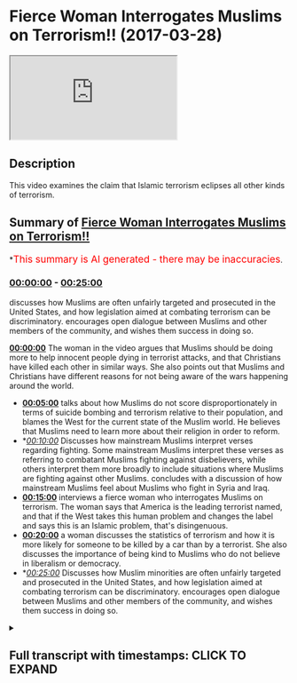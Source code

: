 # Fierce Woman Interrogates Muslims on Terrorism!! (2017-03-28)

<iframe loading='lazy' src='https://www.youtube.com/embed/pMqpB4czMcA'></iframe>

## Description

This video examines the claim that Islamic terrorism eclipses all other kinds of terrorism.

## Summary of [Fierce Woman Interrogates Muslims on Terrorism!!](https://www.youtube.com/watch?v=pMqpB4czMcA)

\*<span style="color:red; font-size:125%">This summary is AI generated - there may be inaccuracies</span>.

### [00:00:00](https://www.youtube.com/watch?v=pMqpB4czMcA\&t=0) - [00:25:00](https://www.youtube.com/watch?v=pMqpB4czMcA\&t=1500)

discusses how Muslims are often unfairly targeted and prosecuted in the United States, and how legislation aimed at combating terrorism can be discriminatory. encourages open dialogue between Muslims and other members of the community, and wishes them success in doing so.

**[00:00:00](https://www.youtube.com/watch?v=pMqpB4czMcA\&t=0)** The woman in the video argues that Muslims should be doing more to help innocent people dying in terrorist attacks, and that Christians have killed each other in similar ways. She also points out that Muslims and Christians have different reasons for not being aware of the wars happening around the world.

*   **[00:05:00](https://www.youtube.com/watch?v=pMqpB4czMcA\&t=300)** talks about how Muslims do not score disproportionately in terms of suicide bombing and terrorism relative to their population, and blames the West for the current state of the Muslim world. He believes that Muslims need to learn more about their religion in order to reform.
*   \**[00:10:00](https://www.youtube.com/watch?v=pMqpB4czMcA\&t=600)* Discusses how mainstream Muslims interpret verses regarding fighting. Some mainstream Muslims interpret these verses as referring to combatant Muslims fighting against disbelievers, while others interpret them more broadly to include situations where Muslims are fighting against other Muslims.  concludes with a discussion of how mainstream Muslims feel about Muslims who fight in Syria and Iraq.
*   **[00:15:00](https://www.youtube.com/watch?v=pMqpB4czMcA\&t=900)**  interviews a fierce woman who interrogates Muslims on terrorism. The woman says that America is the leading terrorist named, and that if the West takes this human problem and changes the label and says this is an Islamic problem, that's disingenuous.
*   **[00:20:00](https://www.youtube.com/watch?v=pMqpB4czMcA\&t=1200)**  a woman discusses the statistics of terrorism and how it is more likely for someone to be killed by a car than by a terrorist. She also discusses the importance of being kind to Muslims who do not believe in liberalism or democracy.
*   \**[00:25:00](https://www.youtube.com/watch?v=pMqpB4czMcA\&t=1500)* Discusses how Muslim minorities are often unfairly targeted and prosecuted in the United States, and how legislation aimed at combating terrorism can be discriminatory. encourages open dialogue between Muslims and other members of the community, and wishes them success in doing so.

<details><summary><h2>Full transcript with timestamps: CLICK TO EXPAND</h2></summary>

[0:00:01](https://youtu.be/pMqpB4czMcA?t=1) patina homeopathy agent man would you me\
[0:00:10](https://youtu.be/pMqpB4czMcA?t=10) don't record her she doesn't want to be\
[0:00:13](https://youtu.be/pMqpB4czMcA?t=13) lovely this used to be a really good\
[0:00:21](https://youtu.be/pMqpB4czMcA?t=21) place to come today before the timeless\
[0:00:23](https://youtu.be/pMqpB4czMcA?t=23) concurrent why no dinner party the\
[0:00:25](https://youtu.be/pMqpB4czMcA?t=25) governor yeah\
[0:00:26](https://youtu.be/pMqpB4czMcA?t=26) why are you for staying that's for you\
[0:00:28](https://youtu.be/pMqpB4czMcA?t=28) because there's no action in people\
[0:00:29](https://youtu.be/pMqpB4czMcA?t=29) dying when women and children's is okay\
[0:00:32](https://youtu.be/pMqpB4czMcA?t=32) on a skip ridiculous all right so do you\
[0:00:34](https://youtu.be/pMqpB4czMcA?t=34) feel like they should be more actions as\
[0:00:36](https://youtu.be/pMqpB4czMcA?t=36) printer not efficiency more action to\
[0:00:40](https://youtu.be/pMqpB4czMcA?t=40) help innocent people dying with a okay\
[0:00:43](https://youtu.be/pMqpB4czMcA?t=43) so I say something that I do yeah I\
[0:00:45](https://youtu.be/pMqpB4czMcA?t=45) don't disagree I think they should be\
[0:00:47](https://youtu.be/pMqpB4czMcA?t=47) more action from Muslims are not with me\
[0:00:48](https://youtu.be/pMqpB4czMcA?t=48) yeah we don't we don't agree with what\
[0:00:51](https://youtu.be/pMqpB4czMcA?t=51) they're doing\
[0:00:51](https://youtu.be/pMqpB4czMcA?t=51) first of all as the brother photography\
[0:00:54](https://youtu.be/pMqpB4czMcA?t=54) what we do it we will protect the rights\
[0:00:57](https://youtu.be/pMqpB4czMcA?t=57) and the honor of Muslims and non-muslims\
[0:00:58](https://youtu.be/pMqpB4czMcA?t=58) alike I'm with you on that\
[0:01:00](https://youtu.be/pMqpB4czMcA?t=60) look there's no point of disagreement\
[0:01:01](https://youtu.be/pMqpB4czMcA?t=61) hey yeah but I would like to say\
[0:01:04](https://youtu.be/pMqpB4czMcA?t=64) something is wrong you know you seem\
[0:01:05](https://youtu.be/pMqpB4czMcA?t=65) like a fair-minded person there's a lot\
[0:01:06](https://youtu.be/pMqpB4czMcA?t=66) people on you that's why you're big\
[0:01:08](https://youtu.be/pMqpB4czMcA?t=68) maybe ask patty driver let me tell you\
[0:01:10](https://youtu.be/pMqpB4czMcA?t=70) something right I was just recently\
[0:01:12](https://youtu.be/pMqpB4czMcA?t=72) looking into the case of BIR Maya with\
[0:01:15](https://youtu.be/pMqpB4czMcA?t=75) Obama the country mr. McGarry Buddhist\
[0:01:17](https://youtu.be/pMqpB4czMcA?t=77) country 80% of people in Burma ha but it\
[0:01:20](https://youtu.be/pMqpB4czMcA?t=80) there's a small group important for the\
[0:01:23](https://youtu.be/pMqpB4czMcA?t=83) rahaga\
[0:01:24](https://youtu.be/pMqpB4czMcA?t=84) maybe okay so tell me something about\
[0:01:27](https://youtu.be/pMqpB4czMcA?t=87) India that's the problem\
[0:01:31](https://youtu.be/pMqpB4czMcA?t=91) okay if you don't know you don't know\
[0:01:33](https://youtu.be/pMqpB4czMcA?t=93) what to buy them why because it's\
[0:01:34](https://youtu.be/pMqpB4czMcA?t=94) Buddhist terrorists doing it to Muslims\
[0:01:36](https://youtu.be/pMqpB4czMcA?t=96) right now there's nothing fit the media\
[0:01:39](https://youtu.be/pMqpB4czMcA?t=99) narrative gender\
[0:01:40](https://youtu.be/pMqpB4czMcA?t=100) yeah beyond your taking our tiny\
[0:01:42](https://youtu.be/pMqpB4czMcA?t=102) sometimes being vegetarian\
[0:01:48](https://youtu.be/pMqpB4czMcA?t=108) Muslims also very because you know you\
[0:01:53](https://youtu.be/pMqpB4czMcA?t=113) can buy movies than anybody else that's\
[0:01:55](https://youtu.be/pMqpB4czMcA?t=115) because the population of Muslims in\
[0:01:57](https://youtu.be/pMqpB4czMcA?t=117) order the population of Muslims in the\
[0:01:59](https://youtu.be/pMqpB4czMcA?t=119) world is quite heavy quite a big\
[0:02:00](https://youtu.be/pMqpB4czMcA?t=120) organization like 4.1 right so when you\
[0:02:03](https://youtu.be/pMqpB4czMcA?t=123) compare Muslims of juice for example or\
[0:02:05](https://youtu.be/pMqpB4czMcA?t=125) Buddhists even it's a lot of fertilizer\
[0:02:07](https://youtu.be/pMqpB4czMcA?t=127) because we talk about core of the\
[0:02:08](https://youtu.be/pMqpB4czMcA?t=128) world's population comparison to the\
[0:02:10](https://youtu.be/pMqpB4czMcA?t=130) state with the Jewish example less than\
[0:02:12](https://youtu.be/pMqpB4czMcA?t=132) 1% of the world's getting light I'm just\
[0:02:14](https://youtu.be/pMqpB4czMcA?t=134) asking why let's use of all of our\
[0:02:17](https://youtu.be/pMqpB4czMcA?t=137) bribes where do I go how can you how can\
[0:02:20](https://youtu.be/pMqpB4czMcA?t=140) you justify him we don't justify I think\
[0:02:22](https://youtu.be/pMqpB4czMcA?t=142) you other thing we don't justify why do\
[0:02:24](https://youtu.be/pMqpB4czMcA?t=144) I assume we justify understand how we\
[0:02:26](https://youtu.be/pMqpB4czMcA?t=146) are the thing that made us into a\
[0:02:29](https://youtu.be/pMqpB4czMcA?t=149) discussion I don't think it's a point of\
[0:02:31](https://youtu.be/pMqpB4czMcA?t=151) showing I don't think you do I don't\
[0:02:33](https://youtu.be/pMqpB4czMcA?t=153) think we disagree right you'll be your\
[0:02:35](https://youtu.be/pMqpB4czMcA?t=155) primary premise was that you don't like\
[0:02:37](https://youtu.be/pMqpB4czMcA?t=157) that you don't like you have been killed\
[0:02:39](https://youtu.be/pMqpB4czMcA?t=159) unjustly I know you want people to stop\
[0:02:42](https://youtu.be/pMqpB4czMcA?t=162) dying unjustly as well right\
[0:02:44](https://youtu.be/pMqpB4czMcA?t=164) I'm not going to teaching okay fine\
[0:02:46](https://youtu.be/pMqpB4czMcA?t=166) that's not very nice yeah but I'll tell\
[0:02:48](https://youtu.be/pMqpB4czMcA?t=168) you the truth if you're talking about\
[0:02:49](https://youtu.be/pMqpB4czMcA?t=169) Jesus I took about your sanity we have\
[0:02:52](https://youtu.be/pMqpB4czMcA?t=172) to be also very fair I look at the broad\
[0:02:54](https://youtu.be/pMqpB4czMcA?t=174) scale of history right and it will ask\
[0:02:56](https://youtu.be/pMqpB4czMcA?t=176) me about why Muslims guilt okay so why\
[0:02:58](https://youtu.be/pMqpB4czMcA?t=178) did Christians took Christian you know\
[0:03:00](https://youtu.be/pMqpB4czMcA?t=180) you have Catholics and Protestants\
[0:03:01](https://youtu.be/pMqpB4czMcA?t=181) killing each other it happens I have\
[0:03:02](https://youtu.be/pMqpB4czMcA?t=182) Catholics not be here Oh telling you\
[0:03:05](https://youtu.be/pMqpB4czMcA?t=185) okay that's why even though it is not\
[0:03:11](https://youtu.be/pMqpB4czMcA?t=191) the same okay fine I do believe there\
[0:03:13](https://youtu.be/pMqpB4czMcA?t=193) are five that's your position I don't\
[0:03:14](https://youtu.be/pMqpB4czMcA?t=194) think it's the majority position right\
[0:03:15](https://youtu.be/pMqpB4czMcA?t=195) okay well I'm going to say to them we\
[0:03:18](https://youtu.be/pMqpB4czMcA?t=198) have to be consistent just because we're\
[0:03:20](https://youtu.be/pMqpB4czMcA?t=200) looking at look at the rule data is what\
[0:03:22](https://youtu.be/pMqpB4czMcA?t=202) I'm saying\
[0:03:22](https://youtu.be/pMqpB4czMcA?t=202) yeah if we look at the war data will\
[0:03:24](https://youtu.be/pMqpB4czMcA?t=204) come to the conclusion like let me give\
[0:03:26](https://youtu.be/pMqpB4czMcA?t=206) you an example just suicide bombing as\
[0:03:28](https://youtu.be/pMqpB4czMcA?t=208) one example when I say suicide bombing\
[0:03:31](https://youtu.be/pMqpB4czMcA?t=211) what is this woman here what is she\
[0:03:33](https://youtu.be/pMqpB4czMcA?t=213) envisage someone like me right let's be\
[0:03:35](https://youtu.be/pMqpB4czMcA?t=215) honest what is mine a lever like\
[0:03:37](https://youtu.be/pMqpB4czMcA?t=217) something inside of my you know I blow\
[0:03:39](https://youtu.be/pMqpB4czMcA?t=219) myself up right because suicide bombing\
[0:03:41](https://youtu.be/pMqpB4czMcA?t=221) is almost synonymous with Islamic\
[0:03:43](https://youtu.be/pMqpB4czMcA?t=223) suicide bombers in it you would you\
[0:03:45](https://youtu.be/pMqpB4czMcA?t=225) again it depends\
[0:03:46](https://youtu.be/pMqpB4czMcA?t=226) for example regulated in Japan from\
[0:03:48](https://youtu.be/pMqpB4czMcA?t=228) Comcast\
[0:03:49](https://youtu.be/pMqpB4czMcA?t=229) nice one if you look at the war data for\
[0:03:51](https://youtu.be/pMqpB4czMcA?t=231) example there's a book written by Robert\
[0:03:53](https://youtu.be/pMqpB4czMcA?t=233) pay p.m. school dying to it he analyzes\
[0:03:56](https://youtu.be/pMqpB4czMcA?t=236) from 1980 to 2005 all of the cases of\
[0:04:00](https://youtu.be/pMqpB4czMcA?t=240) suicide bomb he said there's 315 cases\
[0:04:02](https://youtu.be/pMqpB4czMcA?t=242) of suicide bombing on the international\
[0:04:04](https://youtu.be/pMqpB4czMcA?t=244) level and we said that the number one\
[0:04:06](https://youtu.be/pMqpB4czMcA?t=246) culprit of this where the Tamil Tigers\
[0:04:08](https://youtu.be/pMqpB4czMcA?t=248) with 75 cases or 300 succeed then that\
[0:04:13](https://youtu.be/pMqpB4czMcA?t=253) is then there's a range of other people\
[0:04:15](https://youtu.be/pMqpB4czMcA?t=255) then the attack of suicidal and\
[0:04:16](https://youtu.be/pMqpB4czMcA?t=256) conscious language yeah Tamil Tigers and\
[0:04:18](https://youtu.be/pMqpB4czMcA?t=258) almost I've just posted on the coming\
[0:04:20](https://youtu.be/pMqpB4czMcA?t=260) honey now the point is when was the last\
[0:04:22](https://youtu.be/pMqpB4czMcA?t=262) time you put on BBC and you saw Tamil\
[0:04:24](https://youtu.be/pMqpB4czMcA?t=264) Tigers over every channel for we saw\
[0:04:27](https://youtu.be/pMqpB4czMcA?t=267) camels on wherever and Romania which is\
[0:04:30](https://youtu.be/pMqpB4czMcA?t=270) it exactly my mother used in tonight\
[0:04:33](https://youtu.be/pMqpB4czMcA?t=273) okay like me here we'll have something\
[0:04:35](https://youtu.be/pMqpB4czMcA?t=275) in common\
[0:04:35](https://youtu.be/pMqpB4czMcA?t=275) go online when was the last time you saw\
[0:04:38](https://youtu.be/pMqpB4czMcA?t=278) camel tiger blows himself up when was\
[0:04:41](https://youtu.be/pMqpB4czMcA?t=281) all family soil examine the reason why\
[0:04:44](https://youtu.be/pMqpB4czMcA?t=284) you're not aware of these things that\
[0:04:47](https://youtu.be/pMqpB4czMcA?t=287) are happening in the world it's because\
[0:04:49](https://youtu.be/pMqpB4czMcA?t=289) you have not been made aware and that's\
[0:04:52](https://youtu.be/pMqpB4czMcA?t=292) why in communications to inform eight\
[0:04:53](https://youtu.be/pMqpB4czMcA?t=293) days when I talk about TV\
[0:04:55](https://youtu.be/pMqpB4czMcA?t=295) one scholar of communication who said\
[0:04:57](https://youtu.be/pMqpB4czMcA?t=297) that TV doesn't tell you what to think\
[0:04:59](https://youtu.be/pMqpB4czMcA?t=299) but it does tell you what to think about\
[0:05:01](https://youtu.be/pMqpB4czMcA?t=301) and that's what you have to remember I'm\
[0:05:04](https://youtu.be/pMqpB4czMcA?t=304) not talking about TV the media as a\
[0:05:06](https://youtu.be/pMqpB4czMcA?t=306) complex generally that's what it's done\
[0:05:07](https://youtu.be/pMqpB4czMcA?t=307) if you look at that this is what my\
[0:05:09](https://youtu.be/pMqpB4czMcA?t=309) point is here today my feed is as\
[0:05:10](https://youtu.be/pMqpB4czMcA?t=310) follows if you look at the raw data of\
[0:05:13](https://youtu.be/pMqpB4czMcA?t=313) things like suicide bombing of things\
[0:05:15](https://youtu.be/pMqpB4czMcA?t=315) like terrorism you'll find that\
[0:05:17](https://youtu.be/pMqpB4czMcA?t=317) comparative to their population\
[0:05:19](https://youtu.be/pMqpB4czMcA?t=319) Muslims do not score overwhelmingly\
[0:05:22](https://youtu.be/pMqpB4czMcA?t=322) disparate disparately\
[0:05:24](https://youtu.be/pMqpB4czMcA?t=324) you know as a ratio higher than any\
[0:05:27](https://youtu.be/pMqpB4czMcA?t=327) other fake people\
[0:05:28](https://youtu.be/pMqpB4czMcA?t=328) in fact Noam Chomsky has written many\
[0:05:29](https://youtu.be/pMqpB4czMcA?t=329) books about this his point is that if we\
[0:05:33](https://youtu.be/pMqpB4czMcA?t=333) consider state terrorism in the United\
[0:05:35](https://youtu.be/pMqpB4czMcA?t=335) States of America be the global world\
[0:05:37](https://youtu.be/pMqpB4czMcA?t=337) leader\
[0:05:38](https://youtu.be/pMqpB4czMcA?t=338) higher than Isis by the way hydrolyzes\
[0:05:40](https://youtu.be/pMqpB4czMcA?t=340) the only one that can be is in barbarism\
[0:05:44](https://youtu.be/pMqpB4czMcA?t=344) and laws and cruelty and all the things\
[0:05:46](https://youtu.be/pMqpB4czMcA?t=346) is the u.s. itself let's make you think\
[0:05:48](https://youtu.be/pMqpB4czMcA?t=348) go ahead\
[0:05:50](https://youtu.be/pMqpB4czMcA?t=350) did not go in our kilogram Christina's\
[0:05:53](https://youtu.be/pMqpB4czMcA?t=353) America there are still a lot of\
[0:05:56](https://youtu.be/pMqpB4czMcA?t=356) themselves know by one thing they're not\
[0:05:58](https://youtu.be/pMqpB4czMcA?t=358) going out and killing elephants or\
[0:06:00](https://youtu.be/pMqpB4czMcA?t=360) Vietnamese Holloway I think something\
[0:06:04](https://youtu.be/pMqpB4czMcA?t=364) right I think you don't want to hear in\
[0:06:06](https://youtu.be/pMqpB4czMcA?t=366) our doing I agree with you let me show\
[0:06:08](https://youtu.be/pMqpB4czMcA?t=368) you something I agree with you yeah oh\
[0:06:10](https://youtu.be/pMqpB4czMcA?t=370) here we go\
[0:06:10](https://youtu.be/pMqpB4czMcA?t=370) yes yeah Muslims are doing the wrong\
[0:06:12](https://youtu.be/pMqpB4czMcA?t=372) thing by killing other leave it up how\
[0:06:15](https://youtu.be/pMqpB4czMcA?t=375) do we stop it okay happy stop his honest\
[0:06:17](https://youtu.be/pMqpB4czMcA?t=377) truth where me and you our people here\
[0:06:19](https://youtu.be/pMqpB4czMcA?t=379) signing a city scored on a nice sunny\
[0:06:21](https://youtu.be/pMqpB4czMcA?t=381) day which is obviously the kitchen lover\
[0:06:22](https://youtu.be/pMqpB4czMcA?t=382) yeah right man you can do limited things\
[0:06:26](https://youtu.be/pMqpB4czMcA?t=386) I know you're frustrated you see on the\
[0:06:28](https://youtu.be/pMqpB4czMcA?t=388) faded in and I know you are I know you\
[0:06:32](https://youtu.be/pMqpB4czMcA?t=392) are but I want you to be a sped up of\
[0:06:35](https://youtu.be/pMqpB4czMcA?t=395) that as you are of the running gear\
[0:06:38](https://youtu.be/pMqpB4czMcA?t=398) being demolished in Burma are we not\
[0:06:40](https://youtu.be/pMqpB4czMcA?t=400) talking about the thing why not just\
[0:06:41](https://youtu.be/pMqpB4czMcA?t=401) about me talking I'm talking about the\
[0:06:43](https://youtu.be/pMqpB4czMcA?t=403) fact that we have a maximal death of\
[0:06:47](https://youtu.be/pMqpB4czMcA?t=407) Muslim they're fine as well okay I grew\
[0:06:49](https://youtu.be/pMqpB4czMcA?t=409) up babysit something's going to be done\
[0:06:51](https://youtu.be/pMqpB4czMcA?t=411) because they're extinct\
[0:06:52](https://youtu.be/pMqpB4czMcA?t=412) I want you watching what do you think we\
[0:06:54](https://youtu.be/pMqpB4czMcA?t=414) should do I don't know it's just I'm\
[0:06:55](https://youtu.be/pMqpB4czMcA?t=415) nervous okay I'll tell you what we\
[0:06:57](https://youtu.be/pMqpB4czMcA?t=417) wanted to do you okay I can do we can\
[0:07:00](https://youtu.be/pMqpB4czMcA?t=420) only educate that's our limit is that\
[0:07:03](https://youtu.be/pMqpB4czMcA?t=423) we're doing it you come here the right\
[0:07:05](https://youtu.be/pMqpB4czMcA?t=425) people in general you should have gone\
[0:07:07](https://youtu.be/pMqpB4czMcA?t=427) to you about you should have gone to the\
[0:07:09](https://youtu.be/pMqpB4czMcA?t=429) people that were on the cafeterias there\
[0:07:11](https://youtu.be/pMqpB4czMcA?t=431) smoking shisha and drinking coffee not\
[0:07:13](https://youtu.be/pMqpB4czMcA?t=433) doing anything about you're coming to\
[0:07:14](https://youtu.be/pMqpB4czMcA?t=434) the people rifle is doing the only thing\
[0:07:15](https://youtu.be/pMqpB4czMcA?t=435) they can do which is try to educate\
[0:07:17](https://youtu.be/pMqpB4czMcA?t=437) people about terrorism about Islam\
[0:07:20](https://youtu.be/pMqpB4czMcA?t=440) everybody military Michael today it was\
[0:07:23](https://youtu.be/pMqpB4czMcA?t=443) it's a community I do\
[0:07:25](https://youtu.be/pMqpB4czMcA?t=445) I don't think in an essay and taking\
[0:07:28](https://youtu.be/pMqpB4czMcA?t=448) this community\
[0:07:30](https://youtu.be/pMqpB4czMcA?t=450) computer can I say something else Amelia\
[0:07:33](https://youtu.be/pMqpB4czMcA?t=453) wake up listen let me say Donald fun\
[0:07:35](https://youtu.be/pMqpB4czMcA?t=455) right you might not want to hit I don't\
[0:07:37](https://youtu.be/pMqpB4czMcA?t=457) know but there's a lotta\
[0:07:38](https://youtu.be/pMqpB4czMcA?t=458) okay religions are to blame after I'll\
[0:07:40](https://youtu.be/pMqpB4czMcA?t=460) be the first one whatever the Muslims\
[0:07:42](https://youtu.be/pMqpB4czMcA?t=462) articling\
[0:07:42](https://youtu.be/pMqpB4czMcA?t=462) for many of the problem point one in\
[0:07:45](https://youtu.be/pMqpB4czMcA?t=465) fact most of our problems are because\
[0:07:47](https://youtu.be/pMqpB4czMcA?t=467) the Muslims themselves I'll say horses\
[0:07:49](https://youtu.be/pMqpB4czMcA?t=469) normal a second\
[0:07:52](https://youtu.be/pMqpB4czMcA?t=472) yeah yeah no this is better\
[0:07:56](https://youtu.be/pMqpB4czMcA?t=476) number one most of the problems are from\
[0:07:58](https://youtu.be/pMqpB4czMcA?t=478) living with us that's why the Quran it\
[0:08:00](https://youtu.be/pMqpB4czMcA?t=480) says Allah does not change the condition\
[0:08:02](https://youtu.be/pMqpB4czMcA?t=482) of a people until they change the\
[0:08:04](https://youtu.be/pMqpB4czMcA?t=484) conditions of themselves so we believe\
[0:08:06](https://youtu.be/pMqpB4czMcA?t=486) that the reason I personally will tell\
[0:08:07](https://youtu.be/pMqpB4czMcA?t=487) you here the reason why you have so much\
[0:08:09](https://youtu.be/pMqpB4czMcA?t=489) devastation the target the reason why\
[0:08:13](https://youtu.be/pMqpB4czMcA?t=493) okay most of these things are happening\
[0:08:15](https://youtu.be/pMqpB4czMcA?t=495) in the Muslim world it's because the\
[0:08:17](https://youtu.be/pMqpB4czMcA?t=497) Muslims themselves have not internalized\
[0:08:18](https://youtu.be/pMqpB4czMcA?t=498) Islam that's the problem a community\
[0:08:21](https://youtu.be/pMqpB4czMcA?t=501) internalized there but they're not\
[0:08:23](https://youtu.be/pMqpB4czMcA?t=503) embodying it they don't understand it a\
[0:08:25](https://youtu.be/pMqpB4czMcA?t=505) lot of them Muslims are ignorant and a\
[0:08:27](https://youtu.be/pMqpB4czMcA?t=507) lot of them are desperate so they have\
[0:08:29](https://youtu.be/pMqpB4czMcA?t=509) problems we're not we're not justifying\
[0:08:31](https://youtu.be/pMqpB4czMcA?t=511) I can see when they're probably the\
[0:08:32](https://youtu.be/pMqpB4czMcA?t=512) point became easy yes he is and you are\
[0:08:35](https://youtu.be/pMqpB4czMcA?t=515) behind I know my tailors welcome oh\
[0:08:40](https://youtu.be/pMqpB4czMcA?t=520) thank you very kindly fishing no I'm how\
[0:08:43](https://youtu.be/pMqpB4czMcA?t=523) could you say that complaining that okay\
[0:08:46](https://youtu.be/pMqpB4czMcA?t=526) let me say this another point where I'll\
[0:08:47](https://youtu.be/pMqpB4czMcA?t=527) be with you yes the Muslims are number\
[0:08:49](https://youtu.be/pMqpB4czMcA?t=529) one if you if you had a blameless I've\
[0:08:51](https://youtu.be/pMqpB4czMcA?t=531) put number one Muslims of the blade why\
[0:08:53](https://youtu.be/pMqpB4czMcA?t=533) because of the nationalism of the\
[0:08:56](https://youtu.be/pMqpB4czMcA?t=536) hanging each other racism of their\
[0:08:58](https://youtu.be/pMqpB4czMcA?t=538) cultural package that they have the\
[0:09:00](https://youtu.be/pMqpB4czMcA?t=540) problems that they have not\
[0:09:01](https://youtu.be/pMqpB4czMcA?t=541) understanding their religion they need\
[0:09:03](https://youtu.be/pMqpB4czMcA?t=543) to learn it to be a reform this is one\
[0:09:07](https://youtu.be/pMqpB4czMcA?t=547) more thing within the religion I think\
[0:09:08](https://youtu.be/pMqpB4czMcA?t=548) most mostly their young Muslims need to\
[0:09:12](https://youtu.be/pMqpB4czMcA?t=552) go back to its learning there we go I go\
[0:09:15](https://youtu.be/pMqpB4czMcA?t=555) back to that's number one point two here\
[0:09:17](https://youtu.be/pMqpB4czMcA?t=557) I believe that the West has something to\
[0:09:19](https://youtu.be/pMqpB4czMcA?t=559) do here I'm going to blame the West for\
[0:09:21](https://youtu.be/pMqpB4czMcA?t=561) the time passed they look the truth is\
[0:09:23](https://youtu.be/pMqpB4czMcA?t=563) if we look at the colonial\
[0:09:24](https://youtu.be/pMqpB4czMcA?t=564) like in 600 in 1617 century up until the\
[0:09:28](https://youtu.be/pMqpB4czMcA?t=568) 1930s when I can understand Africa this\
[0:09:32](https://youtu.be/pMqpB4czMcA?t=572) was a period of colonial life you might\
[0:09:34](https://youtu.be/pMqpB4czMcA?t=574) not realize this but we had European it\
[0:09:36](https://youtu.be/pMqpB4czMcA?t=576) was exactly as a yes and we pensively\
[0:09:38](https://youtu.be/pMqpB4czMcA?t=578) first came giving those things first of\
[0:09:40](https://youtu.be/pMqpB4czMcA?t=580) all let's talk about the majority of\
[0:09:42](https://youtu.be/pMqpB4czMcA?t=582) Muslims so this might be something that\
[0:09:43](https://youtu.be/pMqpB4czMcA?t=583) my shorty right especially in the late\
[0:09:45](https://youtu.be/pMqpB4czMcA?t=585) nineteen hundred and in the twentieth\
[0:09:47](https://youtu.be/pMqpB4czMcA?t=587) century the majority of Muslims are on\
[0:09:49](https://youtu.be/pMqpB4czMcA?t=589) the Ottoman Empire to win the British\
[0:09:50](https://youtu.be/pMqpB4czMcA?t=590) Empire did you know that the way it were\
[0:09:52](https://youtu.be/pMqpB4czMcA?t=592) there part of India and you know\
[0:09:54](https://youtu.be/pMqpB4czMcA?t=594) Pakistan all these\
[0:09:56](https://youtu.be/pMqpB4czMcA?t=596) the threats on my hands polynomial so\
[0:09:57](https://youtu.be/pMqpB4czMcA?t=597) the majority of Muslims are knotted\
[0:09:58](https://youtu.be/pMqpB4czMcA?t=598) ultimately in the 1900 the majority of\
[0:10:01](https://youtu.be/pMqpB4czMcA?t=601) Muslims were under British rule a point\
[0:10:03](https://youtu.be/pMqpB4czMcA?t=603) one point two you have to understand in\
[0:10:05](https://youtu.be/pMqpB4czMcA?t=605) the kind of world map today you asked\
[0:10:07](https://youtu.be/pMqpB4czMcA?t=607) why armors been killing each other after\
[0:10:09](https://youtu.be/pMqpB4czMcA?t=609) these a reason okay look at Syria for\
[0:10:12](https://youtu.be/pMqpB4czMcA?t=612) example it's one of the most it's one of\
[0:10:14](https://youtu.be/pMqpB4czMcA?t=614) the most religiously diverse countries\
[0:10:16](https://youtu.be/pMqpB4czMcA?t=616) and then remove them all you need say\
[0:10:17](https://youtu.be/pMqpB4czMcA?t=617) it's practically you know what's\
[0:10:19](https://youtu.be/pMqpB4czMcA?t=619) happening in Syria today happened in\
[0:10:21](https://youtu.be/pMqpB4czMcA?t=621) Lebanon already in the 1980s there was a\
[0:10:23](https://youtu.be/pMqpB4czMcA?t=623) ten-year war in Lebanon why because one\
[0:10:26](https://youtu.be/pMqpB4czMcA?t=626) the colonial must have drew the line\
[0:10:28](https://youtu.be/pMqpB4czMcA?t=628) yeah when they said ok this is going to\
[0:10:30](https://youtu.be/pMqpB4czMcA?t=630) be serious she's going to be live long\
[0:10:31](https://youtu.be/pMqpB4czMcA?t=631) what they did is they intentionally put\
[0:10:33](https://youtu.be/pMqpB4czMcA?t=633) opposing factions in the same country\
[0:10:35](https://youtu.be/pMqpB4czMcA?t=635) such that they would have to dispute we\
[0:10:38](https://youtu.be/pMqpB4czMcA?t=638) are over sovereignty who's going to be\
[0:10:40](https://youtu.be/pMqpB4czMcA?t=640) in charge and that's continued to happen\
[0:10:42](https://youtu.be/pMqpB4czMcA?t=642) both in Lebanon and Syria that's why\
[0:10:44](https://youtu.be/pMqpB4czMcA?t=644) you'll find most conflict in that region\
[0:10:45](https://youtu.be/pMqpB4czMcA?t=645) and Iraq you something else\
[0:10:47](https://youtu.be/pMqpB4czMcA?t=647) it was the lies were kind of alone but\
[0:10:49](https://youtu.be/pMqpB4czMcA?t=649) something didn't happen get back to do\
[0:10:52](https://youtu.be/pMqpB4czMcA?t=652) yes\
[0:10:54](https://youtu.be/pMqpB4czMcA?t=654) the idea something's gotta be done\
[0:10:57](https://youtu.be/pMqpB4czMcA?t=657) because really as you appear we'd be\
[0:11:00](https://youtu.be/pMqpB4czMcA?t=660) like where's now do you think it is\
[0:11:02](https://youtu.be/pMqpB4czMcA?t=662) grateful or your version and yet what do\
[0:11:06](https://youtu.be/pMqpB4czMcA?t=666) you think you're attacking in Syria and\
[0:11:08](https://youtu.be/pMqpB4czMcA?t=668) then but the thing is Europe in Europe\
[0:11:10](https://youtu.be/pMqpB4czMcA?t=670) well luckily we're not to be in Europe\
[0:11:12](https://youtu.be/pMqpB4czMcA?t=672) and absolutely working on every problem\
[0:11:15](https://youtu.be/pMqpB4czMcA?t=675) after that we must after this\
[0:11:19](https://youtu.be/pMqpB4czMcA?t=679) you know as far as we're concerned we\
[0:11:22](https://youtu.be/pMqpB4czMcA?t=682) don't let people ask you that we think\
[0:11:25](https://youtu.be/pMqpB4czMcA?t=685) that everybody have unclear adjourned\
[0:11:27](https://youtu.be/pMqpB4czMcA?t=687) yeah everybody can do their religion\
[0:11:29](https://youtu.be/pMqpB4czMcA?t=689) where they want and now is like ground\
[0:11:31](https://youtu.be/pMqpB4czMcA?t=691) we're going to bring we learned all of\
[0:11:33](https://youtu.be/pMqpB4czMcA?t=693) these refugees no problem we're not\
[0:11:35](https://youtu.be/pMqpB4czMcA?t=695) winning with Christian if it's what we\
[0:11:37](https://youtu.be/pMqpB4czMcA?t=697) do long day\
[0:11:39](https://youtu.be/pMqpB4czMcA?t=699) all of a sudden we get wheels now with\
[0:11:42](https://youtu.be/pMqpB4czMcA?t=702) now we're faced with it tourism okay\
[0:11:45](https://youtu.be/pMqpB4czMcA?t=705) lemma to solve it let's go into custody\
[0:11:47](https://youtu.be/pMqpB4czMcA?t=707) number three what you're supposed to do\
[0:11:48](https://youtu.be/pMqpB4czMcA?t=708) right now if you ask the question how\
[0:11:51](https://youtu.be/pMqpB4czMcA?t=711) comes of all of the European countries\
[0:11:53](https://youtu.be/pMqpB4czMcA?t=713) if you look at the European countries in\
[0:11:56](https://youtu.be/pMqpB4czMcA?t=716) the EU JAMA to give you could have done\
[0:11:58](https://youtu.be/pMqpB4czMcA?t=718) actually research and I'm going to give\
[0:11:59](https://youtu.be/pMqpB4czMcA?t=719) you the findings right here right now\
[0:12:00](https://youtu.be/pMqpB4czMcA?t=720) yeah if you look at the European\
[0:12:02](https://youtu.be/pMqpB4czMcA?t=722) countries things like the United Kingdom\
[0:12:04](https://youtu.be/pMqpB4czMcA?t=724) obviously France did some sort of large\
[0:12:06](https://youtu.be/pMqpB4czMcA?t=726) Muslim population you'll find that\
[0:12:08](https://youtu.be/pMqpB4czMcA?t=728) terrorism usually happens in those\
[0:12:10](https://youtu.be/pMqpB4czMcA?t=730) countries most desperately to all\
[0:12:13](https://youtu.be/pMqpB4czMcA?t=733) comparatively to other European nations\
[0:12:16](https://youtu.be/pMqpB4czMcA?t=736) why can I just imagine Satan do you\
[0:12:20](https://youtu.be/pMqpB4czMcA?t=740) think it's possible that this right\
[0:12:22](https://youtu.be/pMqpB4czMcA?t=742) initial McDonald videos about anything\
[0:12:24](https://youtu.be/pMqpB4czMcA?t=744) Tigers an offer you can again will be\
[0:12:26](https://youtu.be/pMqpB4czMcA?t=746) surgery yeah yes exactly so no I can\
[0:12:28](https://youtu.be/pMqpB4czMcA?t=748) never tell you you're right\
[0:12:30](https://youtu.be/pMqpB4czMcA?t=750) what they do is this faction that's\
[0:12:32](https://youtu.be/pMqpB4czMcA?t=752) always been part of the Islamic kind of\
[0:12:34](https://youtu.be/pMqpB4czMcA?t=754) kharijite the holidays have it they have\
[0:12:37](https://youtu.be/pMqpB4czMcA?t=757) always been part of kind of the\
[0:12:39](https://youtu.be/pMqpB4czMcA?t=759) community extremist right and they've\
[0:12:42](https://youtu.be/pMqpB4czMcA?t=762) always basic let me put it this way I'm\
[0:12:44](https://youtu.be/pMqpB4czMcA?t=764) you know in the plan I'm going to\
[0:12:47](https://youtu.be/pMqpB4czMcA?t=767) simplify it you to the lowest core so\
[0:12:49](https://youtu.be/pMqpB4czMcA?t=769) many and I'm telling you is having fun\
[0:12:51](https://youtu.be/pMqpB4czMcA?t=771) but if you open up them you'll find\
[0:12:53](https://youtu.be/pMqpB4czMcA?t=773) there's two kinds of verses there are\
[0:12:55](https://youtu.be/pMqpB4czMcA?t=775) some verses that talk about peace and\
[0:12:57](https://youtu.be/pMqpB4czMcA?t=777) there's some verses I'll talk about\
[0:12:59](https://youtu.be/pMqpB4czMcA?t=779) fighting yeah okay how do mainstream\
[0:13:02](https://youtu.be/pMqpB4czMcA?t=782) Muslims interpret these mainstream\
[0:13:04](https://youtu.be/pMqpB4czMcA?t=784) Muslims what I mean mainstream Muslims\
[0:13:06](https://youtu.be/pMqpB4czMcA?t=786) I'm talking about all of the\
[0:13:07](https://youtu.be/pMqpB4czMcA?t=787) institutions in the world yeah so we\
[0:13:08](https://youtu.be/pMqpB4czMcA?t=788) talked about even if we talk about\
[0:13:09](https://youtu.be/pMqpB4czMcA?t=789) universities the university even laws\
[0:13:11](https://youtu.be/pMqpB4czMcA?t=791) are the open universe all of them yeah\
[0:13:14](https://youtu.be/pMqpB4czMcA?t=794) the big university in the world which\
[0:13:15](https://youtu.be/pMqpB4czMcA?t=795) have any kind of influence academic\
[0:13:18](https://youtu.be/pMqpB4czMcA?t=798) influence have done one thing and they\
[0:13:20](https://youtu.be/pMqpB4czMcA?t=800) denied it on on condemning you know\
[0:13:22](https://youtu.be/pMqpB4czMcA?t=802) these action and they've interpreted a\
[0:13:24](https://youtu.be/pMqpB4czMcA?t=804) plan\
[0:13:25](https://youtu.be/pMqpB4czMcA?t=805) in a so-called peaceful way so what\
[0:13:27](https://youtu.be/pMqpB4czMcA?t=807) they'll do these versus effective\
[0:13:29](https://youtu.be/pMqpB4czMcA?t=809) version this versus like in the quran\
[0:13:31](https://youtu.be/pMqpB4czMcA?t=811) verses from an edge in the delegates of\
[0:13:33](https://youtu.be/pMqpB4czMcA?t=813) m---eleven Israel in the MacArthur and\
[0:13:35](https://youtu.be/pMqpB4czMcA?t=815) have some dividing us benefit others\
[0:13:37](https://youtu.be/pMqpB4czMcA?t=817) love this again the Mahalo epidemia\
[0:13:38](https://youtu.be/pMqpB4czMcA?t=818) whoever whoever kills one person in\
[0:13:41](https://youtu.be/pMqpB4czMcA?t=821) chapter 5 verse stage that would kill\
[0:13:42](https://youtu.be/pMqpB4czMcA?t=822) the person actually money okay I've\
[0:13:44](https://youtu.be/pMqpB4czMcA?t=824) selected because murder person that\
[0:13:46](https://youtu.be/pMqpB4czMcA?t=826) attracts all the money and in other\
[0:13:47](https://youtu.be/pMqpB4czMcA?t=827) words work hard to do them - \[ \_\_ ] to\
[0:13:49](https://youtu.be/pMqpB4czMcA?t=829) move and I'll kill or anything I'll tell\
[0:13:52](https://youtu.be/pMqpB4czMcA?t=832) you what this is everything is give me\
[0:13:54](https://youtu.be/pMqpB4czMcA?t=834) fine there there's other verses if I\
[0:13:57](https://youtu.be/pMqpB4czMcA?t=837) fight them or you where you see them\
[0:13:58](https://youtu.be/pMqpB4czMcA?t=838) yeah okay kill them yes you ask you\
[0:14:00](https://youtu.be/pMqpB4czMcA?t=840) right or kill them where you see them\
[0:14:02](https://youtu.be/pMqpB4czMcA?t=842) that's why I say okay another verses\
[0:14:04](https://youtu.be/pMqpB4czMcA?t=844) where the right to moonlit Eli Capilouto\
[0:14:06](https://youtu.be/pMqpB4czMcA?t=846) dal baati hum if you see the\
[0:14:08](https://youtu.be/pMqpB4czMcA?t=848) disbelievers and strike them at their\
[0:14:09](https://youtu.be/pMqpB4czMcA?t=849) necks yeah okay right in the neck myself\
[0:14:13](https://youtu.be/pMqpB4czMcA?t=853) of the club music anyways how do you\
[0:14:16](https://youtu.be/pMqpB4czMcA?t=856) reach each other but anyways there's two\
[0:14:19](https://youtu.be/pMqpB4czMcA?t=859) kinds of us how do we how do we as\
[0:14:20](https://youtu.be/pMqpB4czMcA?t=860) mainstream I can ask you that I'm\
[0:14:22](https://youtu.be/pMqpB4czMcA?t=862) telling you I will not say I'm telling\
[0:14:24](https://youtu.be/pMqpB4czMcA?t=864) you because I tell you I'm giving I'm\
[0:14:27](https://youtu.be/pMqpB4czMcA?t=867) giving you this the summarized a bridge\
[0:14:29](https://youtu.be/pMqpB4czMcA?t=869) easy version these two verses\
[0:14:32](https://youtu.be/pMqpB4czMcA?t=872) mainstream Muslims Orthodox Muslims will\
[0:14:36](https://youtu.be/pMqpB4czMcA?t=876) say that those verses are talking about\
[0:14:37](https://youtu.be/pMqpB4czMcA?t=877) fighting we're dark\
[0:14:39](https://youtu.be/pMqpB4czMcA?t=879) combatants that are fighting you for\
[0:14:41](https://youtu.be/pMqpB4czMcA?t=881) example in the context of war and we\
[0:14:44](https://youtu.be/pMqpB4czMcA?t=884) live as that those extremists they say\
[0:14:48](https://youtu.be/pMqpB4czMcA?t=888) no since and this exactly do they sin\
[0:14:51](https://youtu.be/pMqpB4czMcA?t=891) for example the British people has\
[0:14:54](https://youtu.be/pMqpB4czMcA?t=894) pledged allegiance to its sovereign they\
[0:14:56](https://youtu.be/pMqpB4czMcA?t=896) too are guilty of the same crime because\
[0:14:59](https://youtu.be/pMqpB4czMcA?t=899) the government running everything can\
[0:15:01](https://youtu.be/pMqpB4czMcA?t=901) finish you go what would you say to\
[0:15:03](https://youtu.be/pMqpB4czMcA?t=903) prisons the highest percentage of\
[0:15:05](https://youtu.be/pMqpB4czMcA?t=905) I think according to Tom Tom's gambler I\
[0:15:08](https://youtu.be/pMqpB4czMcA?t=908) mean I've done research on this if you\
[0:15:10](https://youtu.be/pMqpB4czMcA?t=910) include state terrorism as part of the\
[0:15:14](https://youtu.be/pMqpB4czMcA?t=914) unit of analysis yeah then I would say\
[0:15:16](https://youtu.be/pMqpB4czMcA?t=916) if you look at the drone strikes if you\
[0:15:18](https://youtu.be/pMqpB4czMcA?t=918) look generally about what if you look\
[0:15:20](https://youtu.be/pMqpB4czMcA?t=920) for Moore's 1945 one word in the end of\
[0:15:22](https://youtu.be/pMqpB4czMcA?t=922) World War two through the Cold War and\
[0:15:24](https://youtu.be/pMqpB4czMcA?t=924) into the yeah so I would say that\
[0:15:28](https://youtu.be/pMqpB4czMcA?t=928) there's no doubt in anyone's mind if you\
[0:15:30](https://youtu.be/pMqpB4czMcA?t=930) count the casualties and Esther have\
[0:15:32](https://youtu.be/pMqpB4czMcA?t=932) been committed in North Korea in Vietnam\
[0:15:35](https://youtu.be/pMqpB4czMcA?t=935) and Afghanistan it was that America is\
[0:15:37](https://youtu.be/pMqpB4czMcA?t=937) the leading terrorist named that's my\
[0:15:40](https://youtu.be/pMqpB4czMcA?t=940) opinion\
[0:15:41](https://youtu.be/pMqpB4czMcA?t=941) and as long Tomsk is opinion and that's\
[0:15:43](https://youtu.be/pMqpB4czMcA?t=943) what basic numbers it's not really yeah\
[0:15:47](https://youtu.be/pMqpB4czMcA?t=947) yeah yes the feeling aside be right so\
[0:15:50](https://youtu.be/pMqpB4czMcA?t=950) I'm saying that look now what Isis can\
[0:15:52](https://youtu.be/pMqpB4czMcA?t=952) do what well they people they're doing\
[0:15:54](https://youtu.be/pMqpB4czMcA?t=954) Ram whoever most right no more\
[0:15:56](https://youtu.be/pMqpB4czMcA?t=956) strategies they're coming if they\
[0:15:57](https://youtu.be/pMqpB4czMcA?t=957) continue doing what they're doing for 50\
[0:16:00](https://youtu.be/pMqpB4czMcA?t=960) years they will still not be able to\
[0:16:02](https://youtu.be/pMqpB4czMcA?t=962) even come close to the numbers that the\
[0:16:04](https://youtu.be/pMqpB4czMcA?t=964) US have already set the bar so high the\
[0:16:06](https://youtu.be/pMqpB4czMcA?t=966) thing is you look at Isis now and how\
[0:16:08](https://youtu.be/pMqpB4czMcA?t=968) they've established their state that's\
[0:16:10](https://youtu.be/pMqpB4czMcA?t=970) exactly how the United States is\
[0:16:11](https://youtu.be/pMqpB4czMcA?t=971) understood say about 200 years ago all\
[0:16:15](https://youtu.be/pMqpB4czMcA?t=975) right so they annihilated a population\
[0:16:17](https://youtu.be/pMqpB4czMcA?t=977) I'll think you want to imagine like 200\
[0:16:19](https://youtu.be/pMqpB4czMcA?t=979) years from now your great grandchildren\
[0:16:21](https://youtu.be/pMqpB4czMcA?t=981) or great great grandchildren come about\
[0:16:23](https://youtu.be/pMqpB4czMcA?t=983) and they say look I'm from Isis and you\
[0:16:26](https://youtu.be/pMqpB4czMcA?t=986) say that's a substance say look how it\
[0:16:27](https://youtu.be/pMqpB4czMcA?t=987) was founded yeah but you say now is that\
[0:16:29](https://youtu.be/pMqpB4czMcA?t=989) the world has recognized as a state\
[0:16:30](https://youtu.be/pMqpB4czMcA?t=990) we've gotten our borders now the United\
[0:16:33](https://youtu.be/pMqpB4czMcA?t=993) States the parable of that is exactly\
[0:16:35](https://youtu.be/pMqpB4czMcA?t=995) the same powerful of United States what\
[0:16:37](https://youtu.be/pMqpB4czMcA?t=997) they have literally established a state\
[0:16:40](https://youtu.be/pMqpB4czMcA?t=1000) through genocide through going against\
[0:16:42](https://youtu.be/pMqpB4czMcA?t=1002) their treaties with the latest killing\
[0:16:44](https://youtu.be/pMqpB4czMcA?t=1004) the people there and then when they\
[0:16:46](https://youtu.be/pMqpB4czMcA?t=1006) established it now they believe in\
[0:16:47](https://youtu.be/pMqpB4czMcA?t=1007) something called manifest destiny which\
[0:16:48](https://youtu.be/pMqpB4czMcA?t=1008) by the way in political terminology if\
[0:16:50](https://youtu.be/pMqpB4czMcA?t=1010) you look at the politics design States\
[0:16:51](https://youtu.be/pMqpB4czMcA?t=1011) of America you'll realize that no\
[0:16:53](https://youtu.be/pMqpB4czMcA?t=1013) president whether democrat or republican\
[0:16:55](https://youtu.be/pMqpB4czMcA?t=1015) can be elected unless they believe in\
[0:16:58](https://youtu.be/pMqpB4czMcA?t=1018) managing sustenance why is it manifest\
[0:17:00](https://youtu.be/pMqpB4czMcA?t=1020) destiny is the idea of westward\
[0:17:02](https://youtu.be/pMqpB4czMcA?t=1022) expansion of the United States expanding\
[0:17:04](https://youtu.be/pMqpB4czMcA?t=1024) westward until they basically take over\
[0:17:06](https://youtu.be/pMqpB4czMcA?t=1026) the world an imperialistic concept that\
[0:17:08](https://youtu.be/pMqpB4czMcA?t=1028) amor politician in the United States can\
[0:17:11](https://youtu.be/pMqpB4czMcA?t=1031) get elected unless they believe it\
[0:17:13](https://youtu.be/pMqpB4czMcA?t=1033) this is Isis but only difference is they\
[0:17:15](https://youtu.be/pMqpB4czMcA?t=1035) eat chips and a Big Macs and they have\
[0:17:17](https://youtu.be/pMqpB4czMcA?t=1037) Hollywood and Isis they do it in a much\
[0:17:20](https://youtu.be/pMqpB4czMcA?t=1040) more direct and graphic and gruesome and\
[0:17:22](https://youtu.be/pMqpB4czMcA?t=1042) primitive way Isis took people on\
[0:17:25](https://youtu.be/pMqpB4czMcA?t=1045) crucifixion and this and that they kill\
[0:17:27](https://youtu.be/pMqpB4czMcA?t=1047) people Addlestone them these guys put\
[0:17:29](https://youtu.be/pMqpB4czMcA?t=1049) them on electric chairs and torture them\
[0:17:30](https://youtu.be/pMqpB4czMcA?t=1050) in a big in a big complex in Cuba no one\
[0:17:33](https://youtu.be/pMqpB4czMcA?t=1053) knows what's going on No\
[0:17:39](https://youtu.be/pMqpB4czMcA?t=1059) yeah basically they let me say the\
[0:17:41](https://youtu.be/pMqpB4czMcA?t=1061) reason yeah it depends on your\
[0:17:43](https://youtu.be/pMqpB4czMcA?t=1063) conception of human nature enough\
[0:17:45](https://youtu.be/pMqpB4czMcA?t=1065) philosophers and the alignment period\
[0:17:47](https://youtu.be/pMqpB4czMcA?t=1067) have grappled with this if you look at\
[0:17:48](https://youtu.be/pMqpB4czMcA?t=1068) Thomas Hobbes and all of them look the\
[0:17:50](https://youtu.be/pMqpB4czMcA?t=1070) majority of enlightenment philosophers\
[0:17:52](https://youtu.be/pMqpB4czMcA?t=1072) they start their philosophy of wise\
[0:17:54](https://youtu.be/pMqpB4czMcA?t=1074) human nature the majority of them they\
[0:17:56](https://youtu.be/pMqpB4czMcA?t=1076) say human nature is closed to evil okay\
[0:17:58](https://youtu.be/pMqpB4czMcA?t=1078) I wouldn't say necessarily that's\
[0:18:00](https://youtu.be/pMqpB4czMcA?t=1080) completely true if I say there's an\
[0:18:01](https://youtu.be/pMqpB4czMcA?t=1081) element of true tonight and the\
[0:18:02](https://youtu.be/pMqpB4czMcA?t=1082) parameter style Hema half would you I\
[0:18:04](https://youtu.be/pMqpB4czMcA?t=1084) was aware that God gave human being a\
[0:18:06](https://youtu.be/pMqpB4czMcA?t=1086) propensity to good and a propensity to\
[0:18:09](https://youtu.be/pMqpB4czMcA?t=1089) evil and generally in the internal air\
[0:18:11](https://youtu.be/pMqpB4czMcA?t=1091) behind chapter 96 of arises the human\
[0:18:13](https://youtu.be/pMqpB4czMcA?t=1093) being has a propensity to transgress so\
[0:18:15](https://youtu.be/pMqpB4czMcA?t=1095) because human being has all of these\
[0:18:17](https://youtu.be/pMqpB4czMcA?t=1097) vices that inhibit him from living a\
[0:18:19](https://youtu.be/pMqpB4czMcA?t=1099) self disciplined life where they can\
[0:18:21](https://youtu.be/pMqpB4czMcA?t=1101) just be content with what they have\
[0:18:23](https://youtu.be/pMqpB4czMcA?t=1103) power and you got all these things will\
[0:18:25](https://youtu.be/pMqpB4czMcA?t=1105) drive human being invariably to conquest\
[0:18:28](https://youtu.be/pMqpB4czMcA?t=1108) and to overtaking people as use\
[0:18:30](https://youtu.be/pMqpB4czMcA?t=1110) demeaning and subjugating and\
[0:18:31](https://youtu.be/pMqpB4czMcA?t=1111) subordinating it and that's the human\
[0:18:33](https://youtu.be/pMqpB4czMcA?t=1113) problem now what is problematic is if\
[0:18:35](https://youtu.be/pMqpB4czMcA?t=1115) the West takes this human problem and\
[0:18:37](https://youtu.be/pMqpB4czMcA?t=1117) changes the label and says this is an\
[0:18:39](https://youtu.be/pMqpB4czMcA?t=1119) Islamic problem that's disingenuous\
[0:18:41](https://youtu.be/pMqpB4czMcA?t=1121) that's what we can't tolerate it because\
[0:18:43](https://youtu.be/pMqpB4czMcA?t=1123) that would be saying okay the Muslims\
[0:18:45](https://youtu.be/pMqpB4czMcA?t=1125) are unique in your you're unique in your\
[0:18:47](https://youtu.be/pMqpB4czMcA?t=1127) murder\
[0:18:48](https://youtu.be/pMqpB4czMcA?t=1128) you're unique in your in your expansion\
[0:18:51](https://youtu.be/pMqpB4czMcA?t=1131) you can weaken distance at Yale say no\
[0:18:53](https://youtu.be/pMqpB4czMcA?t=1133) we are absolutely not unique in that\
[0:18:54](https://youtu.be/pMqpB4czMcA?t=1134) we're a big part of the world population\
[0:18:56](https://youtu.be/pMqpB4czMcA?t=1136) and we're literally sometimes can mimic\
[0:18:59](https://youtu.be/pMqpB4czMcA?t=1139) the same behaviors as other people of\
[0:19:01](https://youtu.be/pMqpB4czMcA?t=1141) other things I think\
[0:19:03](https://youtu.be/pMqpB4czMcA?t=1143) happily with icing on its back fine done\
[0:19:06](https://youtu.be/pMqpB4czMcA?t=1146) many most entities and I think I think\
[0:19:18](https://youtu.be/pMqpB4czMcA?t=1158) we agree here doesn't think if you can\
[0:19:19](https://youtu.be/pMqpB4czMcA?t=1159) store you don't get moments of silent\
[0:19:21](https://youtu.be/pMqpB4czMcA?t=1161) agreement and this is one of them guys\
[0:19:23](https://youtu.be/pMqpB4czMcA?t=1163) ladies and gentlemen I think here above\
[0:19:25](https://youtu.be/pMqpB4czMcA?t=1165) understood that actually we both agree\
[0:19:28](https://youtu.be/pMqpB4czMcA?t=1168) you'd say yeah that really when you look\
[0:19:30](https://youtu.be/pMqpB4czMcA?t=1170) at the statistic it's no use\
[0:19:32](https://youtu.be/pMqpB4czMcA?t=1172) falling into the foyer of the right-wing\
[0:19:35](https://youtu.be/pMqpB4czMcA?t=1175) extremists in the country and blaming\
[0:19:38](https://youtu.be/pMqpB4czMcA?t=1178) all of the world's issues really on the\
[0:19:40](https://youtu.be/pMqpB4czMcA?t=1180) scapegoat of Islam because if we do that\
[0:19:41](https://youtu.be/pMqpB4czMcA?t=1181) that's not going to deal with the\
[0:19:43](https://youtu.be/pMqpB4czMcA?t=1183) complexities in the nuances of the\
[0:19:45](https://youtu.be/pMqpB4czMcA?t=1185) reality of the world\
[0:19:46](https://youtu.be/pMqpB4czMcA?t=1186) what we're saying is let's take a step\
[0:19:48](https://youtu.be/pMqpB4czMcA?t=1188) back and look at the route numbers if\
[0:19:50](https://youtu.be/pMqpB4czMcA?t=1190) your answer is let me tell you one thing\
[0:19:51](https://youtu.be/pMqpB4czMcA?t=1191) right I was personally just looking at\
[0:19:53](https://youtu.be/pMqpB4czMcA?t=1193) something figures in The Guardian yeah\
[0:19:54](https://youtu.be/pMqpB4czMcA?t=1194) and they supported the ons Office of\
[0:19:56](https://youtu.be/pMqpB4czMcA?t=1196) National Statistics and they were saying\
[0:19:58](https://youtu.be/pMqpB4czMcA?t=1198) that terrorism and jet in general\
[0:20:01](https://youtu.be/pMqpB4czMcA?t=1201) actually know they have the mortality\
[0:20:02](https://youtu.be/pMqpB4czMcA?t=1202) thing and mortality like numbers in that\
[0:20:05](https://youtu.be/pMqpB4czMcA?t=1205) yeah how many people died from terrorism\
[0:20:08](https://youtu.be/pMqpB4czMcA?t=1208) according to the parliamentary report in\
[0:20:09](https://youtu.be/pMqpB4czMcA?t=1209) the United Kingdom about fifty if you\
[0:20:11](https://youtu.be/pMqpB4czMcA?t=1211) have made about sixty people died from\
[0:20:13](https://youtu.be/pMqpB4czMcA?t=1213) terrorism from 2001 to say about 56 60\
[0:20:17](https://youtu.be/pMqpB4czMcA?t=1217) people here now there I must say I'm not\
[0:20:19](https://youtu.be/pMqpB4czMcA?t=1219) saying this numbers negligible we should\
[0:20:21](https://youtu.be/pMqpB4czMcA?t=1221) forget by it's not only just an attack\
[0:20:23](https://youtu.be/pMqpB4czMcA?t=1223) on people might an attack on the nation\
[0:20:24](https://youtu.be/pMqpB4czMcA?t=1224) so we shouldn't say that okay\
[0:20:26](https://youtu.be/pMqpB4czMcA?t=1226) we should just put it aside but what we\
[0:20:28](https://youtu.be/pMqpB4czMcA?t=1228) are saying is this I went to a speed\
[0:20:31](https://youtu.be/pMqpB4czMcA?t=1231) awareness course but I was feeding my\
[0:20:32](https://youtu.be/pMqpB4czMcA?t=1232) I'll be honest with you like that and\
[0:20:34](https://youtu.be/pMqpB4czMcA?t=1234) then I was speeding on the highway all\
[0:20:36](https://youtu.be/pMqpB4czMcA?t=1236) right\
[0:20:37](https://youtu.be/pMqpB4czMcA?t=1237) three makes Peter are three them so the\
[0:20:39](https://youtu.be/pMqpB4czMcA?t=1239) guide instructor he came out and he said\
[0:20:41](https://youtu.be/pMqpB4czMcA?t=1241) you know desired Kingdom or border\
[0:20:43](https://youtu.be/pMqpB4czMcA?t=1243) countries it's one of the best in terms\
[0:20:45](https://youtu.be/pMqpB4czMcA?t=1245) of road safety and he gave a sort of\
[0:20:48](https://youtu.be/pMqpB4czMcA?t=1248) integers 1760 people in 2016 1760 people\
[0:20:53](https://youtu.be/pMqpB4czMcA?t=1253) that died on the road\
[0:20:55](https://youtu.be/pMqpB4czMcA?t=1255) 28 percent of them were most effective\
[0:20:57](https://youtu.be/pMqpB4czMcA?t=1257) okay anyway this is between what\
[0:20:59](https://youtu.be/pMqpB4czMcA?t=1259) statistic the point is you're more\
[0:21:01](https://youtu.be/pMqpB4czMcA?t=1261) likely by you know by maybe about a\
[0:21:04](https://youtu.be/pMqpB4czMcA?t=1264) thousand to two thousand percent and\
[0:21:06](https://youtu.be/pMqpB4czMcA?t=1266) this is a massive number you're more\
[0:21:08](https://youtu.be/pMqpB4czMcA?t=1268) likely by a thousands of 2,000 percent\
[0:21:10](https://youtu.be/pMqpB4czMcA?t=1270) to get run over by a car then you are to\
[0:21:13](https://youtu.be/pMqpB4czMcA?t=1273) be struck by services thank you\
[0:21:15](https://youtu.be/pMqpB4czMcA?t=1275) I think you look great why does it say\
[0:21:19](https://youtu.be/pMqpB4czMcA?t=1279) me sorry\
[0:21:22](https://youtu.be/pMqpB4czMcA?t=1282) well the thing is just understand that\
[0:21:24](https://youtu.be/pMqpB4czMcA?t=1284) Islam when we're talking about Islam now\
[0:21:27](https://youtu.be/pMqpB4czMcA?t=1287) is practiced in the Western you\
[0:21:29](https://youtu.be/pMqpB4czMcA?t=1289) countries like well we're in the web\
[0:21:30](https://youtu.be/pMqpB4czMcA?t=1290) yeah if a personal friend of mine\
[0:21:32](https://youtu.be/pMqpB4czMcA?t=1292) this belief doesn't happen actually a\
[0:21:35](https://youtu.be/pMqpB4czMcA?t=1295) lot of people they come into some\
[0:21:36](https://youtu.be/pMqpB4czMcA?t=1296) believers and they come into some\
[0:21:37](https://youtu.be/pMqpB4czMcA?t=1297) eccentric oscillation we as Muslims it\
[0:21:39](https://youtu.be/pMqpB4czMcA?t=1299) should be known we have no right to\
[0:21:41](https://youtu.be/pMqpB4czMcA?t=1301) compel that person to be what he seemed\
[0:21:44](https://youtu.be/pMqpB4czMcA?t=1304) to be a Muslim\
[0:21:45](https://youtu.be/pMqpB4czMcA?t=1305) we have no idea so in the context of the\
[0:21:47](https://youtu.be/pMqpB4czMcA?t=1307) United Kingdom and the Western stuff\
[0:21:49](https://youtu.be/pMqpB4czMcA?t=1309) there's no way anyone could say that you\
[0:21:51](https://youtu.be/pMqpB4czMcA?t=1311) would even force a person let alone kill\
[0:21:53](https://youtu.be/pMqpB4czMcA?t=1313) them for doing for doing something\
[0:21:55](https://youtu.be/pMqpB4czMcA?t=1315) against their will that's just a\
[0:21:56](https://youtu.be/pMqpB4czMcA?t=1316) fabricated thing that some people\
[0:21:58](https://youtu.be/pMqpB4czMcA?t=1318) because of Salman Rushdie in the case of\
[0:22:00](https://youtu.be/pMqpB4czMcA?t=1320) some Russian the Iranian electronica\
[0:22:02](https://youtu.be/pMqpB4czMcA?t=1322) against them they think they take that\
[0:22:04](https://youtu.be/pMqpB4czMcA?t=1324) too literally we have nothing to do the\
[0:22:06](https://youtu.be/pMqpB4czMcA?t=1326) Iranian regime so we would say that if\
[0:22:08](https://youtu.be/pMqpB4czMcA?t=1328) anyone in the West anyone in Britain\
[0:22:10](https://youtu.be/pMqpB4czMcA?t=1330) anyone in the United States anywhere\
[0:22:11](https://youtu.be/pMqpB4czMcA?t=1331) anywhere here then if they decide not to\
[0:22:15](https://youtu.be/pMqpB4czMcA?t=1335) be Muslim that not only do you have to\
[0:22:17](https://youtu.be/pMqpB4czMcA?t=1337) not hurt them or not compel them but you\
[0:22:20](https://youtu.be/pMqpB4czMcA?t=1340) also have to be kind to them and that's\
[0:22:22](https://youtu.be/pMqpB4czMcA?t=1342) our position\
[0:22:30](https://youtu.be/pMqpB4czMcA?t=1350) Jannetty and they just get like so many\
[0:22:34](https://youtu.be/pMqpB4czMcA?t=1354) people trying to captain I do with you\
[0:22:36](https://youtu.be/pMqpB4czMcA?t=1356) but you know what let me tell you\
[0:22:37](https://youtu.be/pMqpB4czMcA?t=1357) something liable like they might be a\
[0:22:40](https://youtu.be/pMqpB4czMcA?t=1360) lot of Muslims and I having done because\
[0:22:43](https://youtu.be/pMqpB4czMcA?t=1363) they mean are ready to land and to make\
[0:22:45](https://youtu.be/pMqpB4czMcA?t=1365) it you know the way Prophet Mohammed has\
[0:22:48](https://youtu.be/pMqpB4czMcA?t=1368) these revelations or any like his are\
[0:22:50](https://youtu.be/pMqpB4czMcA?t=1370) you sure wisdoms Ayodhya\
[0:22:53](https://youtu.be/pMqpB4czMcA?t=1373) and don't deserve why all of a sudden\
[0:22:56](https://youtu.be/pMqpB4czMcA?t=1376) our evolution density changes and it\
[0:22:59](https://youtu.be/pMqpB4czMcA?t=1379) gives to me a little bit efficiency fine\
[0:23:02](https://youtu.be/pMqpB4czMcA?t=1382) I can become like that perhaps I feel\
[0:23:05](https://youtu.be/pMqpB4czMcA?t=1385) the appalling a Muslim family fear\
[0:23:10](https://youtu.be/pMqpB4czMcA?t=1390) actually thing and actually I the one I\
[0:23:14](https://youtu.be/pMqpB4czMcA?t=1394) want to improve yes because they claw up\
[0:23:16](https://youtu.be/pMqpB4czMcA?t=1396) and lean on with a Muslim is so\
[0:23:18](https://youtu.be/pMqpB4czMcA?t=1398) community-based religious and I think\
[0:23:22](https://youtu.be/pMqpB4czMcA?t=1402) it's just just like in my favor listed\
[0:23:25](https://youtu.be/pMqpB4czMcA?t=1405) ok levitate something like I you know go\
[0:23:29](https://youtu.be/pMqpB4czMcA?t=1409) back to Noam Chomsky yeah I would not\
[0:23:30](https://youtu.be/pMqpB4czMcA?t=1410) mention no no you know a very famous\
[0:23:33](https://youtu.be/pMqpB4czMcA?t=1413) academic person live the kind of liberal\
[0:23:35](https://youtu.be/pMqpB4czMcA?t=1415) kind a we're having to think about Trump\
[0:23:37](https://youtu.be/pMqpB4czMcA?t=1417) no no no he's well-known English there\
[0:23:40](https://youtu.be/pMqpB4czMcA?t=1420) not only was it that he could he quoted\
[0:23:43](https://youtu.be/pMqpB4czMcA?t=1423) one of his books I come up which was for\
[0:23:44](https://youtu.be/pMqpB4czMcA?t=1424) now but he said that and by the way let\
[0:23:47](https://youtu.be/pMqpB4czMcA?t=1427) me before I call him I'll be clear that\
[0:23:49](https://youtu.be/pMqpB4czMcA?t=1429) I don't I personally I Muslims generally\
[0:23:51](https://youtu.be/pMqpB4czMcA?t=1431) don't see liberalism or democracy or\
[0:23:53](https://youtu.be/pMqpB4czMcA?t=1433) let's say anything as an ultimate truth\
[0:23:55](https://youtu.be/pMqpB4czMcA?t=1435) of any kind job there are making like if\
[0:23:58](https://youtu.be/pMqpB4czMcA?t=1438) you put yourself in diagrammed are\
[0:23:59](https://youtu.be/pMqpB4czMcA?t=1439) similarities on a practical level\
[0:24:00](https://youtu.be/pMqpB4czMcA?t=1440) between Islam of these ideologies but we\
[0:24:02](https://youtu.be/pMqpB4czMcA?t=1442) don't say that we don't see that this is\
[0:24:04](https://youtu.be/pMqpB4czMcA?t=1444) an objective truth in any capacity right\
[0:24:06](https://youtu.be/pMqpB4czMcA?t=1446) we believe only Islam is an objective\
[0:24:08](https://youtu.be/pMqpB4czMcA?t=1448) one fully truth okay having said that\
[0:24:11](https://youtu.be/pMqpB4czMcA?t=1451) we're saying here since we're playing by\
[0:24:13](https://youtu.be/pMqpB4czMcA?t=1453) the rules of liberalism awareness\
[0:24:14](https://youtu.be/pMqpB4czMcA?t=1454) liberal type country and most people who\
[0:24:17](https://youtu.be/pMqpB4czMcA?t=1457) would identify themselves as liberal\
[0:24:19](https://youtu.be/pMqpB4czMcA?t=1459) maybe not with a big L of a conservative\
[0:24:21](https://youtu.be/pMqpB4czMcA?t=1461) small L now what I'm saying here is he\
[0:24:24](https://youtu.be/pMqpB4czMcA?t=1464) said go Cisco if you don't believe in\
[0:24:27](https://youtu.be/pMqpB4czMcA?t=1467) freedom of speech for the people you\
[0:24:30](https://youtu.be/pMqpB4czMcA?t=1470) despise the most then you don't believe\
[0:24:32](https://youtu.be/pMqpB4czMcA?t=1472) in freedom of speech at all okay now one\
[0:24:35](https://youtu.be/pMqpB4czMcA?t=1475) thing if this is the premise that we're\
[0:24:37](https://youtu.be/pMqpB4czMcA?t=1477) working upon then not only do we have to\
[0:24:39](https://youtu.be/pMqpB4czMcA?t=1479) stand here in speaker's corner and talk\
[0:24:40](https://youtu.be/pMqpB4czMcA?t=1480) about the fact as liberals right and\
[0:24:42](https://youtu.be/pMqpB4czMcA?t=1482) once again I'm not a liberal but as\
[0:24:44](https://youtu.be/pMqpB4czMcA?t=1484) yourself and others speak about the fact\
[0:24:46](https://youtu.be/pMqpB4czMcA?t=1486) that okay\
[0:24:49](https://youtu.be/pMqpB4czMcA?t=1489) you know that you know that what you\
[0:24:51](https://youtu.be/pMqpB4czMcA?t=1491) call it the X Muslims have a hard time\
[0:24:53](https://youtu.be/pMqpB4czMcA?t=1493) yeah we also have to talk about the fact\
[0:24:55](https://youtu.be/pMqpB4czMcA?t=1495) that people that come into some of our\
[0:24:57](https://youtu.be/pMqpB4czMcA?t=1497) time\
[0:24:57](https://youtu.be/pMqpB4czMcA?t=1497) that's not the definite report because\
[0:24:59](https://youtu.be/pMqpB4czMcA?t=1499) it does not fit that media narrative\
[0:25:01](https://youtu.be/pMqpB4czMcA?t=1501) once again we have to talk about Muslim\
[0:25:04](https://youtu.be/pMqpB4czMcA?t=1504) minorities being attacked and prosecuted\
[0:25:06](https://youtu.be/pMqpB4czMcA?t=1506) you have to talk about legislation as\
[0:25:08](https://youtu.be/pMqpB4czMcA?t=1508) you put through on that issue level\
[0:25:09](https://youtu.be/pMqpB4czMcA?t=1509) exact discriminates against certain\
[0:25:11](https://youtu.be/pMqpB4czMcA?t=1511) secular finish your point well last\
[0:25:15](https://youtu.be/pMqpB4czMcA?t=1515) question what you think oh that's what I\
[0:25:18](https://youtu.be/pMqpB4czMcA?t=1518) was going to say all right why keeping\
[0:25:21](https://youtu.be/pMqpB4czMcA?t=1521) basically I think it's one of the best\
[0:25:23](https://youtu.be/pMqpB4czMcA?t=1523) countries in Europe\
[0:25:24](https://youtu.be/pMqpB4czMcA?t=1524) yes obably it's not the best out of them\
[0:25:26](https://youtu.be/pMqpB4czMcA?t=1526) I haven't been said we cannot open a\
[0:25:28](https://youtu.be/pMqpB4czMcA?t=1528) comparison of yeah only compares the\
[0:25:30](https://youtu.be/pMqpB4czMcA?t=1530) devil right it's probably the best in\
[0:25:32](https://youtu.be/pMqpB4czMcA?t=1532) Europe not considering obviously Turkey\
[0:25:34](https://youtu.be/pMqpB4czMcA?t=1534) Bosnia and these countries you trashed a\
[0:25:35](https://youtu.be/pMqpB4czMcA?t=1535) Muslim person I'm talking about the\
[0:25:37](https://youtu.be/pMqpB4czMcA?t=1537) Western Europe whom I know is probably\
[0:25:39](https://youtu.be/pMqpB4czMcA?t=1539) the best yeah and one thing is that\
[0:25:41](https://youtu.be/pMqpB4czMcA?t=1541) because Britain has a good is the most\
[0:25:43](https://youtu.be/pMqpB4czMcA?t=1543) morally consistent on a liberal level\
[0:25:45](https://youtu.be/pMqpB4czMcA?t=1545) country in the Western European\
[0:25:47](https://youtu.be/pMqpB4czMcA?t=1547) Hemisphere they should continue being\
[0:25:49](https://youtu.be/pMqpB4czMcA?t=1549) that way by disregarding and Prince of\
[0:25:52](https://youtu.be/pMqpB4czMcA?t=1552) the Flies\
[0:25:52](https://youtu.be/pMqpB4czMcA?t=1552) this is poisonous right-wing poison and\
[0:25:56](https://youtu.be/pMqpB4czMcA?t=1556) are coming and Ukraine being\
[0:25:57](https://youtu.be/pMqpB4czMcA?t=1557) increasingly for right you're ringing up\
[0:25:59](https://youtu.be/pMqpB4czMcA?t=1559) you know you keep the harmony right\
[0:26:02](https://youtu.be/pMqpB4czMcA?t=1562) really Christian yeah I present explain\
[0:26:04](https://youtu.be/pMqpB4czMcA?t=1564) and Hobbes alright we're gonna smoke we\
[0:26:06](https://youtu.be/pMqpB4czMcA?t=1566) don't have a left-winger human ramekins\
[0:26:09](https://youtu.be/pMqpB4czMcA?t=1569) of it conservative Muslims amenable\
[0:26:11](https://youtu.be/pMqpB4czMcA?t=1571) example yeah right we hear quite a bit\
[0:26:13](https://youtu.be/pMqpB4czMcA?t=1573) well you can have extremes and\
[0:26:15](https://youtu.be/pMqpB4czMcA?t=1575) everything but you know what I just want\
[0:26:18](https://youtu.be/pMqpB4czMcA?t=1578) you to get the conversation we had today\
[0:26:20](https://youtu.be/pMqpB4czMcA?t=1580) I want you to take advantage\
[0:26:23](https://youtu.be/pMqpB4czMcA?t=1583) brought you thank you\
[0:26:28](https://youtu.be/pMqpB4czMcA?t=1588) oh well thank you very much I hope\
[0:26:29](https://youtu.be/pMqpB4czMcA?t=1589) hopefully we can both enlighten our\
[0:26:31](https://youtu.be/pMqpB4czMcA?t=1591) communities take a what

</details>
